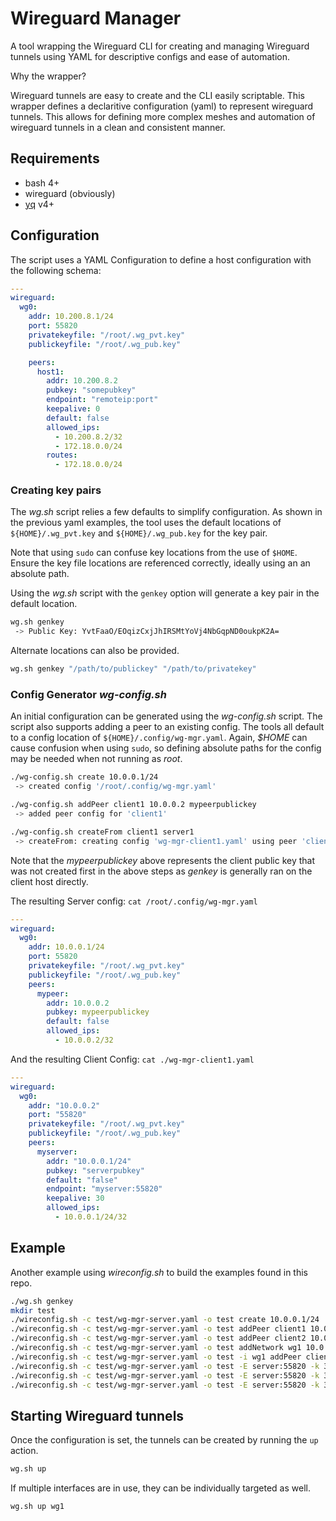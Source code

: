 Wireguard Manager
=================

A tool wrapping the Wireguard CLI for creating and managing 
Wireguard tunnels using YAML for descriptive configs and ease 
of automation.

Why the wrapper?   

Wireguard tunnels are easy to create and the CLI easily scriptable. 
This wrapper defines a declaritive configuration (yaml) to represent 
wireguard tunnels. This allows for defining more complex meshes
and automation of wireguard tunnels in a clean and consistent manner.


## Requirements

- bash 4+
- wireguard (obviously)
- [yq](https://github.com/mikefarah/yq) v4+


## Configuration

The script uses a YAML Configuration to define a host configuration 
with the following schema:
```yaml
---
wireguard:
  wg0:
    addr: 10.200.8.1/24
    port: 55820
    privatekeyfile: "/root/.wg_pvt.key"
    publickeyfile: "/root/.wg_pub.key"

    peers:
      host1:
        addr: 10.200.8.2
        pubkey: "somepubkey"
        endpoint: "remoteip:port"
        keepalive: 0
        default: false
        allowed_ips:
          - 10.200.8.2/32
          - 172.18.0.0/24
        routes:
          - 172.18.0.0/24
```

### Creating key pairs

The *wg.sh* script relies a few defaults to simplify configuration.
As shown in the previous yaml examples, the tool uses the default
locations of `${HOME}/.wg_pvt.key` and `${HOME}/.wg_pub.key` for
the key pair.

Note that using `sudo` can confuse key locations
from the use of `$HOME`. Ensure the key file locations are referenced 
correctly, ideally using an an absolute path.

Using the *wg.sh* script with the `genkey` option will generate a key pair
in the default location.
```sh
wg.sh genkey
 -> Public Key: YvtFaaO/EOqizCxjJhIRSMtYoVj4NbGqpND0oukpK2A=
```

Alternate locations can also be provided.
```sh
wg.sh genkey "/path/to/publickey" "/path/to/privatekey"
```

### Config Generator *wg-config.sh*

An initial configuration can be generated using the *wg-config.sh* script.
The script also supports adding a peer to an existing config. The tools all
default to a config location of `${HOME}/.config/wg-mgr.yaml`. Again, 
*$HOME* can cause confusion when using `sudo`, so defining absolute paths 
for the config may be needed when not running as *root*.
```sh
./wg-config.sh create 10.0.0.1/24
 -> created config '/root/.config/wg-mgr.yaml'

./wg-config.sh addPeer client1 10.0.0.2 mypeerpublickey
 -> added peer config for 'client1'

./wg-config.sh createFrom client1 server1
 -> createFrom: creating config 'wg-mgr-client1.yaml' using peer 'client1'
```

Note that the *mypeerpublickey* above represents the client public key 
that was not created first in the above steps as *genkey* is generally 
ran on the client host directly.


The resulting Server config: `cat /root/.config/wg-mgr.yaml`
```yaml
---
wireguard:
  wg0:
    addr: 10.0.0.1/24
    port: 55820
    privatekeyfile: "/root/.wg_pvt.key"
    publickeyfile: "/root/.wg_pub.key"
    peers:
      mypeer:
        addr: 10.0.0.2
        pubkey: mypeerpublickey
        default: false
        allowed_ips:
          - 10.0.0.2/32
```

And the resulting Client Config: `cat ./wg-mgr-client1.yaml`
```yaml
---
wireguard:
  wg0:
    addr: "10.0.0.2"
    port: "55820"
    privatekeyfile: "/root/.wg_pvt.key"
    publickeyfile: "/root/.wg_pub.key"
    peers:
      myserver:
        addr: "10.0.0.1/24"
        pubkey: "serverpubkey"
        default: "false"
        endpoint: "myserver:55820"
        keepalive: 30
        allowed_ips:
          - 10.0.0.1/24/32
```

## Example

Another example using *wireconfig.sh* to build the examples found in this repo.
```sh
./wg.sh genkey
mkdir test
./wireconfig.sh -c test/wg-mgr-server.yaml -o test create 10.0.0.1/24
./wireconfig.sh -c test/wg-mgr-server.yaml -o test addPeer client1 10.0.0.2/24 client1pubkey
./wireconfig.sh -c test/wg-mgr-server.yaml -o test addPeer client2 10.0.0.3/24 client2pubkey
./wireconfig.sh -c test/wg-mgr-server.yaml -o test addNetwork wg1 10.0.1.1/24
./wireconfig.sh -c test/wg-mgr-server.yaml -o test -i wg1 addPeer client3 10.0.1.2/24 client3pubkey
./wireconfig.sh -c test/wg-mgr-server.yaml -o test -E server:55820 -k 30 createFrom client1 server1
./wireconfig.sh -c test/wg-mgr-server.yaml -o test -E server:55820 -k 30 createFrom client2 server1
./wireconfig.sh -c test/wg-mgr-server.yaml -o test -E server:55820 -k 30 -i wg1 createFrom client3 server1
```

## Starting Wireguard tunnels

Once the configuration is set, the tunnels can be created by running the 
`up` action.
```sh
wg.sh up
```

If multiple interfaces are in use, they can be individually targeted as well.
```sh
wg.sh up wg1
```
